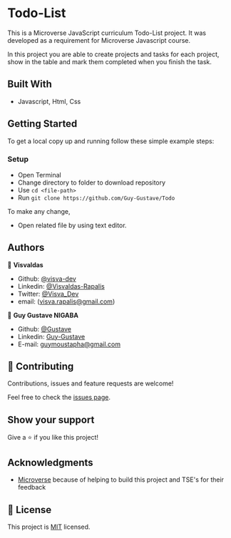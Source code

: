 # Todo-List

This is a Microverse JavaScript curriculum Todo-List project. It was developed as a requirement for Microverse Javascript course.

In this project you are able to create projects and tasks for each project, show in the table and mark them completed when you finish the task.

## Built With

- Javascript, Html, Css

## Getting Started

To get a local copy up and running follow these simple example steps:

### Setup

- Open Terminal
- Change directory to folder to download repository
- Use `cd <file-path>`
- Run `git clone https://github.com/Guy-Gustave/Todo`

To make any change,

- Open related file by using text editor.

## Authors

👤 **Visvaldas**

- Github: [@visva-dev](https://github.com/visva-dev)
- Linkedin: [@Visvaldas-Rapalis](https://www.linkedin.com/in/visvaldas-rapalis)
- Twitter: [@Visva_Dev](https://twitter.com/Visva_Dev)
- email: (visva.rapalis@gmail.com)

👤 **Guy Gustave NIGABA**

- Github: [@Gustave](https://github.com/Guy-Gustave)
- Linkedin: [Guy-Gustave](https://www.linkedin.com/in/guy-gustave-nigaba)
- E-mail: [guymoustapha@gmail.com](guymoustapha@gmail.com)

## 🤝 Contributing

Contributions, issues and feature requests are welcome!

Feel free to check the [issues page](issues/).

## Show your support

Give a ⭐️ if you like this project!

## Acknowledgments

- [Microverse](https://www.microverse.org/) because of helping to build this project and TSE's for their feedback

## 📝 License

This project is [MIT](lic.url) licensed.